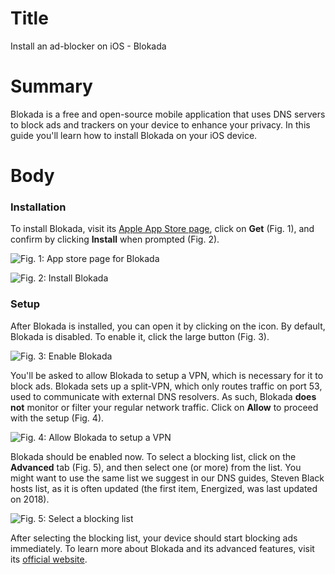 # Title #
Install an ad-blocker on iOS - Blokada

# Summary #

Blokada is a free and open-source mobile application that uses DNS servers to block ads and trackers on your device to
enhance your privacy. In this guide you'll learn how to install Blokada on your iOS device.

# Body #

### Installation ###

To install Blokada, visit its [Apple App Store page](https://apps.apple.com/us/app/blokada/id1508341781), click on
**Get** (Fig. 1), and confirm by clicking **Install** when prompted (Fig. 2).

![Fig. 1: App store page for Blokada](../images/ios/blockada-app-store.jpg)

![Fig. 2: Install Blokada](../images/ios/blockada-install.png)

### Setup ###

After Blokada is installed, you can open it by clicking on the icon. By default, Blokada is disabled. To enable it,
click the large button (Fig. 3).

![Fig. 3: Enable Blokada](../images/ios/blockada-enable.jpg)

You'll be asked to allow Blokada to setup a VPN, which is necessary for it to block ads. Blokada sets up a split-VPN,
which only routes traffic on port 53, used to communicate with external DNS resolvers. As such, Blokada **does not**
monitor or filter your regular network traffic. Click on **Allow** to proceed with the setup (Fig. 4).

![Fig. 4: Allow Blokada to setup a VPN](../images/ios/blockada-vpn.jpg)

Blokada should be enabled now. To select a blocking list, click on the **Advanced** tab (Fig. 5), and then select one
(or more) from the list. You might want to use the same list we suggest in our DNS guides, Steven Black hosts list, as
it is often updated (the first item, Energized, was last updated on 2018).

![Fig. 5: Select a blocking list](../images/ios/blockada-lists.jpg)

After selecting the blocking list, your device should start blocking ads immediately. To learn more about Blokada and
its advanced features, visit its [official website](https://blokada.org/).
